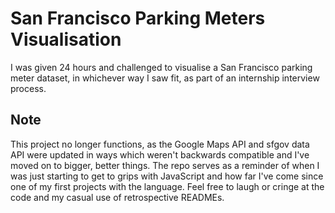 # San Francisco Parking Meters Visualisation

I was given 24 hours and challenged to visualise a San Francisco parking meter dataset, in whichever way I saw fit, as part of an internship interview process.

## Note

This project no longer functions, as the Google Maps API and sfgov data API were updated in ways which weren't backwards compatible and I've moved on to bigger, better things. The repo serves as a reminder of when I was just starting to get to grips with JavaScript and how far I've come since one of my first projects with the language. Feel free to laugh or cringe at the code and my casual use of retrospective READMEs.
